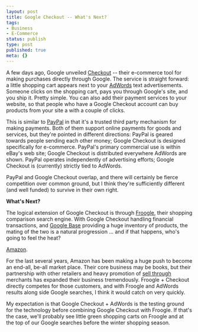 ```yaml
---
layout: post
title: Google Checkout -- What's Next?
tags:
- Business
- E-Commerce
status: publish
type: post
published: true
meta: {}
---
```

A few days ago, Google unveiled <a href="http://checkout.google.com/" target="_blank">Checkout</a> -- their e-commerce tool for making purchases directly through Google.  The service is straight forward:  a little shopping cart appears next to your <a href="http://adwords.google.com/" target="_blank">AdWords</a> text advertisements.  Someone clicks on the shopping cart, pays you through Google's site, and you ship it.  Pretty simple.  You can also add their payment services to your website, so that people who have a Google Checkout account can buy products from your site a with a couple of clicks.

This is similar to <a href="http://www.paypal.com/" target="_blank">PayPal</a> in that it's a trusted third party mechanism for making payments.  Both of them support online payments for goods and services, but they're pointed in different directions:  PayPal is geared towards people sending each other money; Google Checkout is designed specifically for e-commerce.  PayPal's primary commercial use is within eBay's web site; Google Checkout is distributed everywhere AdWords are shown.  PayPal operates independently of advertising efforts; Google Checkout is (currently) strictly tied to AdWords.

PayPal and Google Checkout overlap, and there will certainly be fierce competition over common ground, but I think they're sufficiently different (and well funded) to survive in their own right.

<b>What's Next?</b>

The logical extension of Google Checkout is through <a href="http://froogle.com/" target="_blank">Froogle</a>, their shopping comparison search engine.  With Google Checkout handling financial transactions, and <a href="http://base.google.com/" target="_blank">Google Base</a> providing a huge inventory of products, the mating of the two is a natural progression ... and if that happens, who's going to feel the heat?

<a href="http://amazon.com/" target="_blank">Amazon</a>.

For the last several years, Amazon has been making a huge push to become an end-all, be-all market place.  Their core business may be books, but their partnership with other retailers and heavy promotion of <a href="http://peat.wordpress.com/2006/06/27/e-commerce-getting-noticed-part-two/" target="_blank">sell through</a> merchants has expanded their business tremendously.  Froogle + Checkout directly competes for those customers, and with Froogle and AdWords results along side Google searches, I think it would catch on very quickly.

My expectation is that Google Checkout + AdWords is the testing ground for the technology before combining Google Checkout with Froogle.  If that's the case, we'll probably see little green shopping carts on Froogle and at the top of our Google searches before the winter shopping season.
